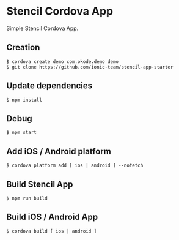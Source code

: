 # Stencil Cordova App

Simple Stencil Cordova App.

## Creation

```
$ cordova create demo com.okode.demo demo
$ git clone https://github.com/ionic-team/stencil-app-starter
```

## Update dependencies

```
$ npm install
```

## Debug

```
$ npm start
```

## Add iOS / Android platform

```
$ cordova platform add [ ios | android ] --nofetch
```

## Build Stencil App

```
$ npm run build
```

## Build iOS / Android App

```
$ cordova build [ ios | android ]
```
